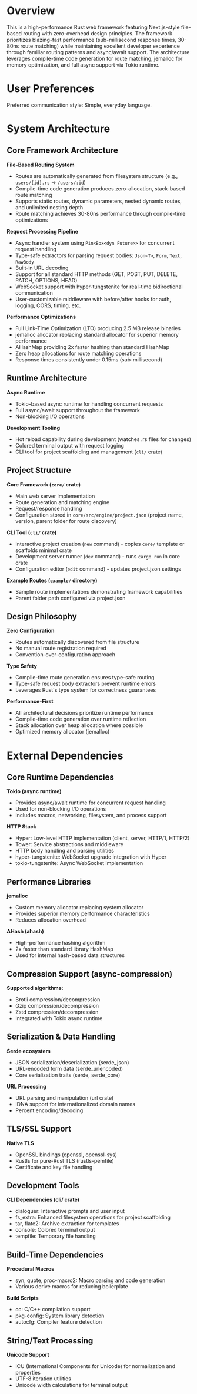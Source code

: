 # Overview

This is a high-performance Rust web framework featuring Next.js-style file-based routing with zero-overhead design principles. The framework prioritizes blazing-fast performance (sub-millisecond response times, 30-80ns route matching) while maintaining excellent developer experience through familiar routing patterns and async/await support. The architecture leverages compile-time code generation for route matching, jemalloc for memory optimization, and full async support via Tokio runtime.

# User Preferences

Preferred communication style: Simple, everyday language.

# System Architecture

## Core Framework Architecture

**File-Based Routing System**
- Routes are automatically generated from filesystem structure (e.g., `users/[id].rs` → `/users/:id`)
- Compile-time code generation produces zero-allocation, stack-based route matching
- Supports static routes, dynamic parameters, nested dynamic routes, and unlimited nesting depth
- Route matching achieves 30-80ns performance through compile-time optimizations

**Request Processing Pipeline**
- Async handler system using `Pin<Box<dyn Future>>` for concurrent request handling
- Type-safe extractors for parsing request bodies: `Json<T>`, `Form`, `Text`, `RawBody`
- Built-in URL decoding
- Support for all standard HTTP methods (GET, POST, PUT, DELETE, PATCH, OPTIONS, HEAD)
- WebSocket support with hyper-tungstenite for real-time bidirectional communication
- User-customizable middleware with before/after hooks for auth, logging, CORS, timing, etc.

**Performance Optimizations**
- Full Link-Time Optimization (LTO) producing 2.5 MB release binaries
- jemalloc allocator replacing standard allocator for superior memory performance
- AHashMap providing 2x faster hashing than standard HashMap
- Zero heap allocations for route matching operations
- Response times consistently under 0.15ms (sub-millisecond)

## Runtime Architecture

**Async Runtime**
- Tokio-based async runtime for handling concurrent requests
- Full async/await support throughout the framework
- Non-blocking I/O operations

**Development Tooling**
- Hot reload capability during development (watches .rs files for changes)
- Colored terminal output with request logging
- CLI tool for project scaffolding and management (`cli/` crate)

## Project Structure

**Core Framework (`core/` crate)**
- Main web server implementation
- Route generation and matching engine
- Request/response handling
- Configuration stored in `core/src/engine/project.json` (project name, version, parent folder for route discovery)

**CLI Tool (`cli/` crate)**
- Interactive project creation (`new` command) - copies `core/` template or scaffolds minimal crate
- Development server runner (`dev` command) - runs `cargo run` in core crate
- Configuration editor (`edit` command) - updates project.json settings

**Example Routes (`example/` directory)**
- Sample route implementations demonstrating framework capabilities
- Parent folder path configured via project.json

## Design Philosophy

**Zero Configuration**
- Routes automatically discovered from file structure
- No manual route registration required
- Convention-over-configuration approach

**Type Safety**
- Compile-time route generation ensures type-safe routing
- Type-safe request body extractors prevent runtime errors
- Leverages Rust's type system for correctness guarantees

**Performance-First**
- All architectural decisions prioritize runtime performance
- Compile-time code generation over runtime reflection
- Stack allocation over heap allocation where possible
- Optimized memory allocator (jemalloc)

# External Dependencies

## Core Runtime Dependencies

**Tokio (async runtime)**
- Provides async/await runtime for concurrent request handling
- Used for non-blocking I/O operations
- Includes macros, networking, filesystem, and process support

**HTTP Stack**
- Hyper: Low-level HTTP implementation (client, server, HTTP/1, HTTP/2)
- Tower: Service abstractions and middleware
- HTTP body handling and parsing utilities
- hyper-tungstenite: WebSocket upgrade integration with Hyper
- tokio-tungstenite: Async WebSocket implementation

## Performance Libraries

**jemalloc**
- Custom memory allocator replacing system allocator
- Provides superior memory performance characteristics
- Reduces allocation overhead

**AHash (ahash)**
- High-performance hashing algorithm
- 2x faster than standard library HashMap
- Used for internal hash-based data structures

## Compression Support (async-compression)

**Supported algorithms:**
- Brotli compression/decompression
- Gzip compression/decompression
- Zstd compression/decompression
- Integrated with Tokio async runtime

## Serialization & Data Handling

**Serde ecosystem**
- JSON serialization/deserialization (serde_json)
- URL-encoded form data (serde_urlencoded)
- Core serialization traits (serde, serde_core)

**URL Processing**
- URL parsing and manipulation (url crate)
- IDNA support for internationalized domain names
- Percent encoding/decoding

## TLS/SSL Support

**Native TLS**
- OpenSSL bindings (openssl, openssl-sys)
- Rustls for pure-Rust TLS (rustls-pemfile)
- Certificate and key file handling

## Development Tools

**CLI Dependencies (cli/ crate)**
- dialoguer: Interactive prompts and user input
- fs_extra: Enhanced filesystem operations for project scaffolding
- tar, flate2: Archive extraction for templates
- console: Colored terminal output
- tempfile: Temporary file handling

## Build-Time Dependencies

**Procedural Macros**
- syn, quote, proc-macro2: Macro parsing and code generation
- Various derive macros for reducing boilerplate

**Build Scripts**
- cc: C/C++ compilation support
- pkg-config: System library detection
- autocfg: Compiler feature detection

## String/Text Processing

**Unicode Support**
- ICU (International Components for Unicode) for normalization and properties
- UTF-8 iteration utilities
- Unicode width calculations for terminal output